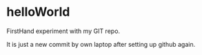 # helloWorld
FirstHand experiment with my GIT repo.

It is just a new commit by own laptop after setting up github again.

